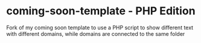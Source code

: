 # coming-soon-template - PHP Edition

Fork of my coming soon template to use a PHP script to show different text with different domains, while domains are connected to the same folder